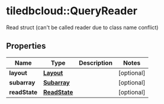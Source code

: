 # tiledbcloud::QueryReader

Read struct (can't be called reader due to class name conflict)
## Properties
Name | Type | Description | Notes
------------ | ------------- | ------------- | -------------
**layout** | [**Layout**](Layout.md) |  | [optional] 
**subarray** | [**Subarray**](Subarray.md) |  | [optional] 
**readState** | [**ReadState**](ReadState.md) |  | [optional] 


